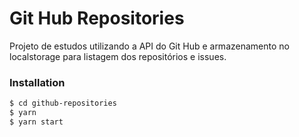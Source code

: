 
# Git Hub Repositories

Projeto de estudos utilizando a API do Git Hub e armazenamento no localstorage para listagem dos repositórios e issues.

### Installation

```sh
$ cd github-repositories
$ yarn
$ yarn start
```

